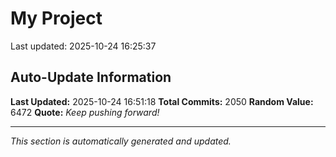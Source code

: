 # My Project


Last updated: 2025-10-24 16:25:37









































































































































































































































































































































































































































































































































































































































































































































































































































































































































































































































































































































































































































































































































































































































































































































































































































































































































































































































































































































































































































































































































































































































































































































































































































































































































## Auto-Update Information

**Last Updated:** 2025-10-24 16:51:18
**Total Commits:** 2050
**Random Value:** 6472
**Quote:** _Keep pushing forward!_

---
_This section is automatically generated and updated._